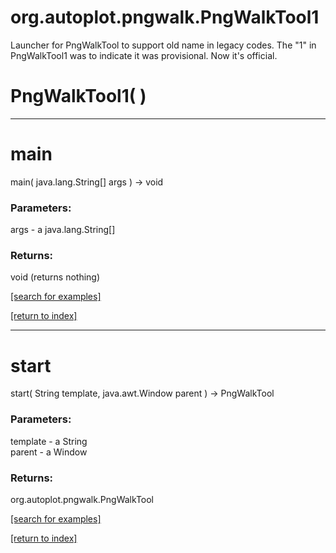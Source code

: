 # org.autoplot.pngwalk.PngWalkTool1

Launcher for PngWalkTool to support old name in legacy codes.  The "1" in 
 PngWalkTool1 was to indicate it was provisional.  Now it's official.

# PngWalkTool1( )


***
<a name="main"></a>
# main
main( java.lang.String[] args ) &rarr; void



### Parameters:
args - a java.lang.String[]

### Returns:
void (returns nothing)


<a href="https://github.com/autoplot/dev/search?q=main&unscoped_q=main">[search for examples]</a>

<a href="https://github.com/autoplot/documentation/blob/master/javadoc/index-all.md">[return to index]</a>

***
<a name="start"></a>
# start
start( String template, java.awt.Window parent ) &rarr; PngWalkTool



### Parameters:
template - a String
<br>parent - a Window

### Returns:
org.autoplot.pngwalk.PngWalkTool


<a href="https://github.com/autoplot/dev/search?q=start&unscoped_q=start">[search for examples]</a>

<a href="https://github.com/autoplot/documentation/blob/master/javadoc/index-all.md">[return to index]</a>

